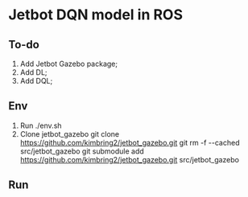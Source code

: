 # Jetbot DQN model in ROS

## To-do
1. Add Jetbot Gazebo package;
2. Add DL;
3. Add DQL;

## Env
1. Run ./env.sh
2. Clone jetbot_gazebo
    git clone https://github.com/kimbring2/jetbot_gazebo.git
    git rm -f --cached src/jetbot_gazebo
    git submodule add https://github.com/kimbring2/jetbot_gazebo.git src/jetbot_gazebo

## Run
